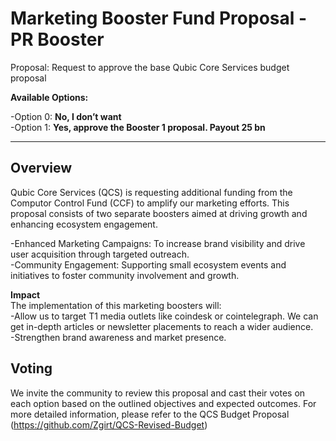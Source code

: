 # Marketing Booster Fund Proposal - PR Booster


Proposal: Request to approve the base Qubic Core Services budget proposal

**Available Options:**<br>


-Option 0: **No, I don’t want**<br>
-Option 1: **Yes, approve the Booster 1 proposal. Payout 25 bn**<br>

------------------------------------------------------------------------------------



Overview
-----------------------------------------------
Qubic Core Services (QCS) is requesting additional funding from the Computor Control Fund (CCF) to amplify our marketing efforts. This proposal consists of two separate boosters aimed at driving growth and enhancing ecosystem engagement.<br>

-Enhanced Marketing Campaigns: To increase brand visibility and drive user acquisition through targeted outreach.<br>
-Community Engagement: Supporting small ecosystem events and initiatives to foster community involvement and growth.<br>


**Impact** <br>
The implementation of this marketing boosters will:<br>
-Allow us to target T1 media outlets like coindesk or cointelegraph. We can get in-depth articles or newsletter placements to reach a wider audience. <br>
-Strengthen brand awareness and market presence.<br>


Voting
---
We invite the community to review this proposal and cast their votes on each option based on the outlined objectives and expected outcomes.
For more detailed information, please refer to the QCS Budget Proposal (https://github.com/Zgirt/QCS-Revised-Budget)
